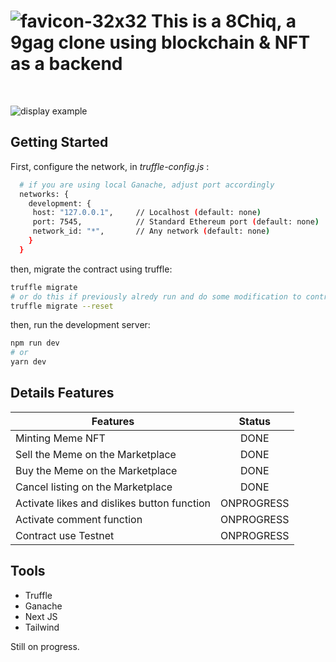 
# ![favicon-32x32](https://user-images.githubusercontent.com/19762585/174510071-6758e22d-76c8-493e-a5fe-7f9aa8ae0648.png) This is a **8Chiq**, a 9gag clone using blockchain & NFT as a backend

<br>

![display example](https://user-images.githubusercontent.com/19762585/174509955-a81d7981-48a3-41a1-b7a2-f627234b579d.png)


## Getting Started

First, configure the network, in _truffle-config.js_ :

```bash
  # if you are using local Ganache, adjust port accordingly
  networks: {
    development: {
     host: "127.0.0.1",     // Localhost (default: none)
     port: 7545,            // Standard Ethereum port (default: none)
     network_id: "*",       // Any network (default: none)
    }
  }
```

then, migrate the contract using truffle:

```bash
truffle migrate
# or do this if previously alredy run and do some modification to contract, just in case
truffle migrate --reset
```

then, run the development server:

```bash
npm run dev
# or
yarn dev
```

## Details Features

| Features | Status | 
| --- | :---: |
| Minting Meme NFT | DONE |
| Sell the Meme on the Marketplace | DONE |
| Buy the Meme on the Marketplace | DONE |
| Cancel listing on the Marketplace | DONE |
| Activate likes and dislikes button function | ONPROGRESS |
| Activate comment function | ONPROGRESS |
| Contract use Testnet | ONPROGRESS |

## Tools

- Truffle
- Ganache
- Next JS
- Tailwind

Still on progress.
